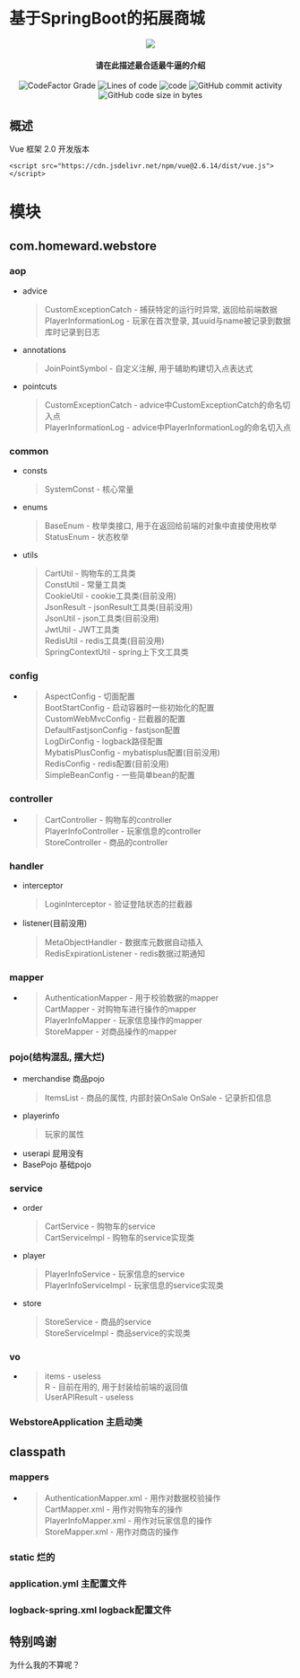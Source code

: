 # 基于SpringBoot的拓展商城 

<p align="center">
<img src = "https://user-images.githubusercontent.com/39553613/151072271-e9ecf618-5c54-46d3-b77d-f159083993bb.png">
</p>

<h4 align="center">请在此描述最合适最牛逼的介绍</h4>

<p align="center">
<img alt="CodeFactor Grade" src="https://www.codefactor.io/repository/github/ba1oretto/minecraft-server-webstore/badge/master">
<img alt="Lines of code" src="https://img.shields.io/tokei/lines/github/Ba1oretto/Minecraft-Server-WebStore">
<img alt="code" src="https://img.shields.io/badge/Spring-boot-green">
<img alt="GitHub commit activity" src="https://img.shields.io/github/commit-activity/y/Ba1oretto/Minecraft-Server-WebStore">
<img alt="GitHub code size in bytes" src="https://img.shields.io/github/languages/code-size/Ba1oretto/Minecraft-Server-WebStore">
</p> 

## 概述
Vue 框架 2.0 开发版本

`<script src="https://cdn.jsdelivr.net/npm/vue@2.6.14/dist/vue.js"></script>`

# 模块

## com.homeward.webstore

### aop
+ advice
    > CustomExceptionCatch - 捕获特定的运行时异常, 返回给前端数据  
    > PlayerInformationLog - 玩家在首次登录, 其uuid与name被记录到数据库时记录到日志
+ annotations
    > JoinPointSymbol - 自定义注解, 用于辅助构建切入点表达式
+ pointcuts
    > CustomExceptionCatch - advice中CustomExceptionCatch的命名切入点  
    > PlayerInformationLog - advice中PlayerInformationLog的命名切入点

### common
+ consts
    > SystemConst - 核心常量
+ enums
    > BaseEnum - 枚举类接口, 用于在返回给前端的对象中直接使用枚举  
    > StatusEnum - 状态枚举
+ utils
    > CartUtil - 购物车的工具类  
    > ConstUtil - 常量工具类  
    > CookieUtil - cookie工具类(目前没用)  
    > JsonResult - jsonResult工具类(目前没用)  
    > JsonUtil - json工具类(目前没用)  
    > JwtUtil - JWT工具类  
    > RedisUtil - redis工具类(目前没用)  
    > SpringContextUtil - spring上下文工具类

### config
+ 
    > AspectConfig - 切面配置  
    > BootStartConfig - 启动容器时一些初始化的配置  
    > CustomWebMvcConfig - 拦截器的配置  
    > DefaultFastjsonConfig - fastjson配置  
    > LogDirConfig - logback路径配置  
    > MybatisPlusConfig - mybatisplus配置(目前没用)  
    > RedisConfig - redis配置(目前没用)  
    > SimpleBeanConfig - 一些简单bean的配置

### controller
+  
    > CartController - 购物车的controller  
    > PlayerInfoController - 玩家信息的controller  
    > StoreController - 商品的controller

### handler
+ interceptor
    > LoginInterceptor - 验证登陆状态的拦截器
+ listener(目前没用)
    > MetaObjectHandler - 数据库元数据自动插入  
    > RedisExpirationListener - redis数据过期通知

### mapper
+ 
    > AuthenticationMapper - 用于校验数据的mapper  
    > CartMapper - 对购物车进行操作的mapper  
    > PlayerInfoMapper - 玩家信息操作的mapper  
    > StoreMapper - 对商品操作的mapper

### pojo(结构混乱, 摆大烂)
+ merchandise 商品pojo
    > ItemsList - 商品的属性, 内部封装OnSale
    > OnSale - 记录折扣信息
+ playerinfo
    > 玩家的属性
+ userapi 屁用没有
+ BasePojo 基础pojo

### service
+ order
    > CartService - 购物车的service  
    > CartServiceImpl - 购物车的service实现类
+ player
    > PlayerInfoService - 玩家信息的service  
    > PlayerInfoServiceImpl - 玩家信息的service实现类
+ store
    > StoreService - 商品的service  
    > StoreServiceImpl - 商品service的实现类

### vo
+ 
    > items - useless  
    > R - 目前在用的, 用于封装给前端的返回值  
    > UserAPIResult - useless

### WebstoreApplication 主启动类

## classpath

### mappers
+ 
    > AuthenticationMapper.xml - 用作对数据校验操作  
    > CartMapper.xml - 用作对购物车的操作  
    > PlayerInfoMapper.xml - 用作对玩家信息的操作  
    > StoreMapper.xml - 用作对商店的操作

### static 烂的

### application.yml 主配置文件

### logback-spring.xml logback配置文件

## 特别鸣谢

为什么我的不算呢？

